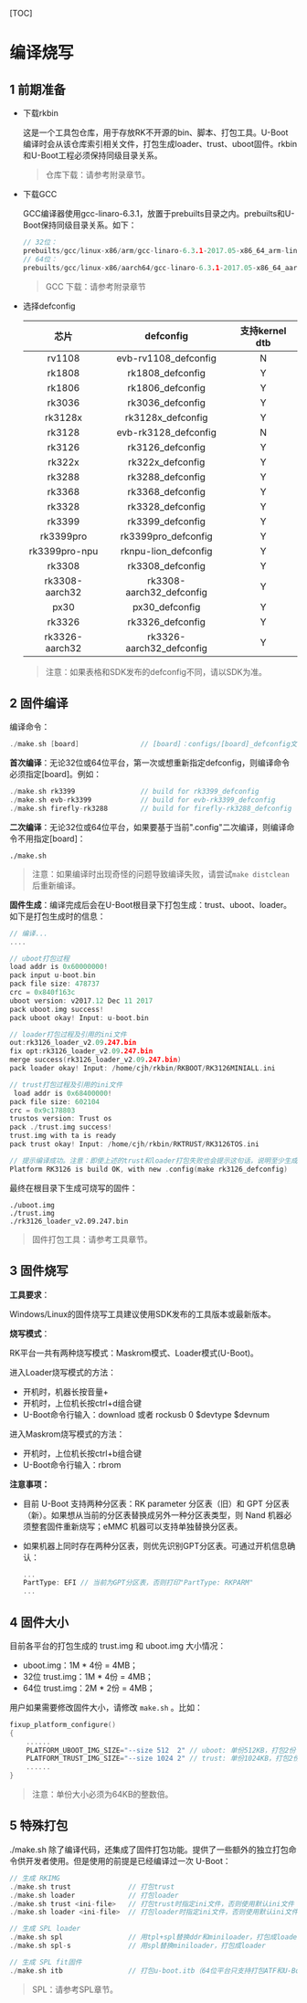 [TOC]

# 编译烧写

## 1 前期准备

- 下载rkbin

  这是一个工具包仓库，用于存放RK不开源的bin、脚本、打包工具。U-Boot 编译时会从该仓库索引相关文件，打包生成loader、trust、uboot固件。rkbin和U-Boot工程必须保持同级目录关系。

  > 仓库下载：请参考附录章节。

- 下载GCC

  GCC编译器使用gcc-linaro-6.3.1，放置于prebuilts目录之内。prebuilts和U-Boot保持同级目录关系。如下：

  ```c
  // 32位：
  prebuilts/gcc/linux-x86/arm/gcc-linaro-6.3.1-2017.05-x86_64_arm-linux-gnueabihf
  // 64位：
  prebuilts/gcc/linux-x86/aarch64/gcc-linaro-6.3.1-2017.05-x86_64_aarch64-linux-gnu/
  ```

  > GCC 下载：请参考附录章节

- 选择defconfig

  |      芯片      |        defconfig         | 支持kernel dtb |
  | :------------: | :----------------------: | :------------: |
  |     rv1108     |   evb-rv1108_defconfig   |       N        |
  |     rk1808     |     rk1808_defconfig     |       Y        |
  |     rk1806     |     rk1806_defconfig     |       Y        |
  |     rk3036     |     rk3036_defconfig     |       Y        |
  |    rk3128x     |    rk3128x_defconfig     |       Y        |
  |     rk3128     |   evb-rk3128_defconfig   |       N        |
  |     rk3126     |     rk3126_defconfig     |       Y        |
  |     rk322x     |     rk322x_defconfig     |       Y        |
  |     rk3288     |     rk3288_defconfig     |       Y        |
  |     rk3368     |     rk3368_defconfig     |       Y        |
  |     rk3328     |     rk3328_defconfig     |       Y        |
  |     rk3399     |     rk3399_defconfig     |       Y        |
  |   rk3399pro    |   rk3399pro_defconfig    |       Y        |
  | rk3399pro-npu  |   rknpu-lion_defconfig   |       Y        |
  |     rk3308     |     rk3308_defconfig     |       Y        |
  | rk3308-aarch32 | rk3308-aarch32_defconfig |       Y        |
  |      px30      |      px30_defconfig      |       Y        |
  |     rk3326     |     rk3326_defconfig     |       Y        |
  | rk3326-aarch32 | rk3326-aarch32_defconfig |       Y        |

  > 注意：如果表格和SDK发布的defconfig不同，请以SDK为准。

## 2 固件编译

编译命令：

```c
./make.sh [board]               // [board]：configs/[board]_defconfig文件。
```

**首次编译**：无论32位或64位平台，第一次或想重新指定defconfig，则编译命令必须指定[board]。例如：

```c
./make.sh rk3399                // build for rk3399_defconfig
./make.sh evb-rk3399            // build for evb-rk3399_defconfig
./make.sh firefly-rk3288        // build for firefly-rk3288_defconfig
```

**二次编译**：无论32位或64位平台，如果要基于当前".config"二次编译，则编译命令不用指定[board]：

```
./make.sh
```

> 注意：如果编译时出现奇怪的问题导致编译失败，请尝试`make distclean`后重新编译。

**固件生成**：编译完成后会在U-Boot根目录下打包生成：trust、uboot、loader。如下是打包生成时的信息：

```c
// 编译...
....

// uboot打包过程
load addr is 0x60000000!
pack input u-boot.bin
pack file size: 478737
crc = 0x840f163c
uboot version: v2017.12 Dec 11 2017
pack uboot.img success!
pack uboot okay! Input: u-boot.bin

// loader打包过程及引用的ini文件
out:rk3126_loader_v2.09.247.bin
fix opt:rk3126_loader_v2.09.247.bin
merge success(rk3126_loader_v2.09.247.bin)
pack loader okay! Input: /home/cjh/rkbin/RKBOOT/RK3126MINIALL.ini

// trust打包过程及引用的ini文件
 load addr is 0x68400000!
pack file size: 602104
crc = 0x9c178803
trustos version: Trust os
pack ./trust.img success!
trust.img with ta is ready
pack trust okay! Input: /home/cjh/rkbin/RKTRUST/RK3126TOS.ini

// 提示编译成功。注意：即使上述的trust和loader打包失败也会提示这句话，说明至少生成了uboot.img
Platform RK3126 is build OK, with new .config(make rk3126_defconfig)
```

最终在根目录下生成可烧写的固件：

```
./uboot.img
./trust.img
./rk3126_loader_v2.09.247.bin
```

> 固件打包工具：请参考工具章节。

## 3 固件烧写

**工具要求**：

Windows/Linux的固件烧写工具建议使用SDK发布的工具版本或最新版本。

**烧写模式**：

RK平台一共有两种烧写模式：Maskrom模式、Loader模式(U-Boot)。

进入Loader烧写模式的方法：

- 开机时，机器长按音量+
- 开机时，上位机长按ctrl+d组合键
- U-Boot命令行输入：download 或者 rockusb 0 \$devtype $devnum

进入Maskrom烧写模式的方法：

- 开机时，上位机长按ctrl+b组合键
- U-Boot命令行输入：rbrom

**注意事项：**

- 目前 U-Boot 支持两种分区表：RK parameter 分区表（旧）和 GPT 分区表（新）。如果想从当前的分区表替换成另外一种分区表类型，则 Nand 机器必须整套固件重新烧写；eMMC 机器可以支持单独替换分区表。

- 如果机器上同时存在两种分区表，则优先识别GPT分区表。可通过开机信息确认：

  ```c
  ...
  PartType: EFI // 当前为GPT分区表，否则打印"PartType: RKPARM"
  ...
  ```

## 4 固件大小

目前各平台的打包生成的 trust.img 和 uboot.img 大小情况：

- uboot.img：1M * 4份 =  4MB；
- 32位 trust.img：1M * 4份 =  4MB；
- 64位 trust.img：2M * 2份 =  4MB；

用户如果需要修改固件大小，请修改 `make.sh` 。比如：

```c
fixup_platform_configure()
{
    ......
	PLATFORM_UBOOT_IMG_SIZE="--size 512  2" // uboot: 单份512KB，打包2份
	PLATFORM_TRUST_IMG_SIZE="--size 1024 2" // trust: 单份1024KB，打包2份
    ......
}
```

> 注意：单份大小必须为64KB的整数倍。

## 5 特殊打包

./make.sh 除了编译代码，还集成了固件打包功能。提供了一些额外的独立打包命令供开发者使用。但是使用的前提是已经编译过一次 U-Boot：

```c
// 生成 RKIMG
./make.sh trust              // 打包trust
./make.sh loader             // 打包loader
./make.sh trust <ini-file>   // 打包trust时指定ini文件，否则使用默认ini文件
./make.sh loader <ini-file>  // 打包loader时指定ini文件，否则使用默认ini文件

// 生成 SPL loader
./make.sh spl                // 用tpl+spl替换ddr和miniloader，打包成loader
./make.sh spl-s              // 用spl替换miniloader，打包成loader

// 生成 SPL fit固件
./make.sh itb                // 打包u-boot.itb（64位平台只支持打包ATF和U-Boot，OP-TEE不打包）
```

> SPL：请参考SPL章节。

